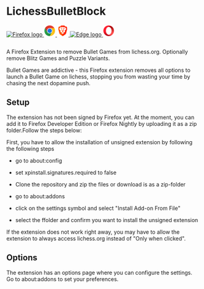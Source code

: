 # LichessBulletBlock

<table>
  <tr>
   <a href="https://github.com/jan1577/lichess-bullet-block-firefox/blob/main/README.md" target="_blank">
      <img src="images/firefox.svg" alt="Firefox logo" width="30px">
    </a>
    <a href="https://chrome.google.com/webstore/detail/lichessbulletblock/hggjliiolhipmgoomadfmpdlafknhpmd" target="_blank">
      <img src="images/chrome.svg" alt="Chrome logo" width="30px">
    </a>
    <a href="https://chrome.google.com/webstore/detail/lichessbulletblock/hggjliiolhipmgoomadfmpdlafknhpmd" target="_blank">
      <img src="images/brave.svg" alt="Brave logo" width="30px">
    </a>
    <a href="https://chrome.google.com/webstore/detail/lichessbulletblock/hggjliiolhipmgoomadfmpdlafknhpmd" target="_blank">
      <img src="images/edge.svg" alt="Edge logo" width="30px">
    </a>
    <a href="https://chrome.google.com/webstore/detail/lichessbulletblock/hggjliiolhipmgoomadfmpdlafknhpmd" target="_blank">
      <img src="images/opera.svg" alt="Opera logo" width="30px">
    </a>   
  </tr>
</table>

A Firefox Extension to remove Bullet Games from lichess.org. Optionally remove Blitz Games and Puzzle Variants.

Bullet Games are addictive - this Firefox extension removes all options to launch a Bullet Game on lichess, stopping
you from wasting your time by chasing the next dopamine push. 

## Setup
The extension has not been signed by Firefox yet. At the moment, you can add it to Firefox Developer Edition or Firefox Nightly by uploading it as a zip folder.Follow the steps below:

First, you have to allow the installation of unsigned extension by following the following steps
- go to about:config
- set xpinstall.signatures.required to false

- Clone the repository and zip the files or download is as a zip-folder
- go to about:addons
- click on the settings symbol and select "Install Add-on From File"
- select the ffolder and confirm you want to install the unsigned extension

If the extension does not work right away, you may have to allow the extension to always access lichess.org instead of "Only when clicked".

## Options
The extension has an options page where you can configure the settings. Go to about:addons to set your preferences.
